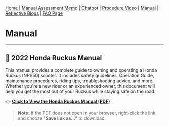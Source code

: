 [Home](index.md) | [Manual Assessment Memo](manual_assessment_memo.md) | [Chatbot](chatbot.md) | [Procedure Video](procedure_video.md) | [Manual](manual.md) | [Reflective Blogs](reflective_blogs.md) | [FAQ Page](FAQ_Page.md) 

# Manual 


---
## 📘 2022 Honda Ruckus Manual

This manual provides a complete guide to owning and operating a Honda Ruckus (NPS50) scooter. It includes safety guidelines, Operation Guide, maintenance procedures, riding tips, troubleshooting advice, and more. Whether you're a new rider or an experienced owner, this document will help you get the most out of your Ruckus while staying safe on the road.

👉 [**Click to View the Honda Ruckus Manual (PDF)**](Manual.pdf)

> **Note:** If the PDF does not open in your browser, right-click the link and choose **"Save link as..."** to download.
